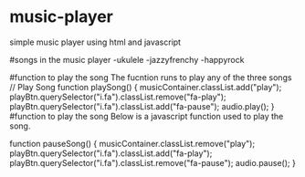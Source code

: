 # music-player
simple music player using html and javascript


#songs in the music player
-ukulele
-jazzyfrenchy
-happyrock

#function to play the song
The fucntion runs to play any of the three songs
// Play Song
function playSong() {
musicContainer.classList.add("play");
playBtn.querySelector("i.fa").classList.remove("fa-play");
playBtn.querySelector("i.fa").classList.add("fa-pause");
audio.play();
}
#function to play the song
Below is a javascript function used to play the song.

function pauseSong() {
musicContainer.classList.remove("play");
playBtn.querySelector("i.fa").classList.add("fa-play");
playBtn.querySelector("i.fa").classList.remove("fa-pause");
audio.pause();
}
